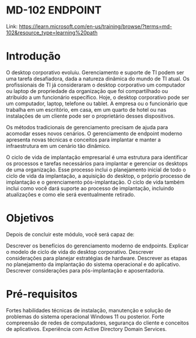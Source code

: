 # MD-102 ENDPOINT

Link: https://learn.microsoft.com/en-us/training/browse/?terms=md-102&resource_type=learning%20path

# Introdução

O desktop corporativo evoluiu. Gerenciamento e suporte de TI podem ser uma tarefa desafiadora, dada a natureza dinâmica do mundo de TI atual. Os profissionais de TI já consideraram o desktop corporativo um computador ou laptop de propriedade da organização que foi compartilhado ou atribuído a um funcionário específico. Hoje, o desktop corporativo pode ser um computador, laptop, telefone ou tablet. A empresa ou o funcionário que trabalha em um escritório, em casa, em um quarto de hotel ou nas instalações de um cliente pode ser o proprietário desses dispositivos.

Os métodos tradicionais de gerenciamento precisam de ajuda para acomodar esses novos cenários. O gerenciamento de endpoint moderno apresenta novas técnicas e conceitos para implantar e manter a infraestrutura em um cenário tão dinâmico.

O ciclo de vida de implantação empresarial é uma estrutura para identificar os processos e tarefas necessários para implantar e gerenciar os desktops de uma organização. Esse processo inclui o planejamento inicial de todo o ciclo de vida da implantação, a aquisição do desktop, o próprio processo de implantação e o gerenciamento pós-implantação. O ciclo de vida também inclui como você dará suporte ao processo de implantação, incluindo atualizações e como ele será eventualmente retirado.

# Objetivos
Depois de concluir este módulo, você será capaz de:

Descrever os benefícios do gerenciamento moderno de endpoints.
Explicar o modelo de ciclo de vida do desktop corporativo.
Descrever considerações para planejar estratégias de hardware.
Descrever as etapas no planejamento da implantação do sistema operacional e do aplicativo.
Descrever considerações para pós-implantação e aposentadoria.

# Pré-requisitos
Fortes habilidades técnicas de instalação, manutenção e solução de problemas do sistema operacional Windows 11 ou posterior.
Forte compreensão de redes de computadores, segurança do cliente e conceitos de aplicativos.
Experiência com Active Directory Domain Services.

